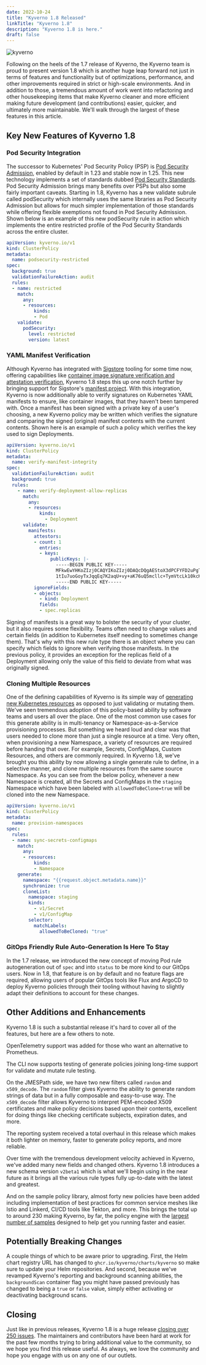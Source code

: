 ```yaml
---
date: 2022-10-24
title: "Kyverno 1.8 Released"
linkTitle: "Kyverno 1.8"
description: "Kyverno 1.8 is here."
draft: false
---
```


![kyverno](kyverno.png)

Following on the heels of the 1.7 release of Kyverno, the Kyverno team is proud to present version 1.8 which is another huge leap forward not just in terms of features and functionality but of optimizations, performance, and other improvements required in strict or high-scale environments. And in addition to those, a tremendous amount of work went into refactoring and other housekeeping items that make Kyverno cleaner and more efficient making future development (and contributions) easier, quicker, and ultimately more maintainable. We'll walk through the largest of these features in this article.

## Key New Features of Kyverno 1.8

### Pod Security Integration

The successor to Kubernetes' Pod Security Policy (PSP) is [Pod Security Admission](https://kubernetes.io/docs/concepts/security/pod-security-admission/), enabled by default in 1.23 and stable now in 1.25. This new technology implements a set of standards dubbed [Pod Security Standards](https://kubernetes.io/docs/concepts/security/pod-security-standards/). Pod Security Admission brings many benefits over PSPs but also some fairly important caveats. Starting in 1.8, Kyverno has a new validate subrule called podSecurity which internally uses the same libraries as Pod Security Admission but allows for much simpler implementation of those standards while offering flexible exemptions not found in Pod Security Admission. Shown below is an example of this new podSecurity rule in action which implements the entire restricted profile of the Pod Security Standards across the entire cluster.

```yaml
apiVersion: kyverno.io/v1
kind: ClusterPolicy
metadata:
  name: podsecurity-restricted
spec:
  background: true
  validationFailureAction: audit
  rules:
  - name: restricted
    match:
      any:
      - resources:
          kinds:
          - Pod
    validate:
      podSecurity:
        level: restricted
        version: latest
```

### YAML Manifest Verification

Although Kyverno has integrated with [Sigstore](https://www.sigstore.dev/) tooling for some time now, offering capabilities like [container image signature verification and attestation verification](../../../docs/writing-policies/verify-images/_index.md), Kyverno 1.8 steps this up one notch further by bringing support for Sigstore's [manifest project](https://github.com/sigstore/k8s-manifest-sigstore). With this integration, Kyverno is now additionally able to verify signatures on Kubernetes YAML manifests to ensure, like container images, that they haven't been tampered with. Once a manifest has been signed with a private key of a user's choosing, a new Kyverno policy may be written which verifies the signature and comparing the signed (original) manifest contents with the current contents. Shown here is an example of such a policy which verifies the key used to sign Deployments.

```yaml
apiVersion: kyverno.io/v1
kind: ClusterPolicy
metadata:
  name: verify-manifest-integrity
spec:
  validationFailureAction: audit
  background: true
  rules:
    - name: verify-deployment-allow-replicas
      match:
        any:
        - resources:
            kinds:
              - Deployment
      validate:
        manifests:
          attestors:
          - count: 1
            entries:
            - keys:
                publicKeys: |-
                  -----BEGIN PUBLIC KEY-----
                  MFkwEwYHKoZIzj0CAQYIKoZIzj0DAQcDQgAEStoX3dPCFYFD2uPgTjZOf1I5UFTa
                  1tIu7uoGoyTxJqqEq7K2aqU+vy+aK76uQ5mcllc+TymVtcLk10kcKvb3FQ==
                  -----END PUBLIC KEY-----                  
          ignoreFields:
          - objects:
            - kind: Deployment
            fields:
            - spec.replicas
```

Signing of manifests is a great way to bolster the security of your cluster, but it also requires some flexibility. Teams often need to change values and certain fields (in addition to Kubernetes itself needing to sometimes change them). That's why with this new rule type there is an object where you can specify which fields to ignore when verifying those manifests. In the previous policy, it provides an exception for the replicas field of a Deployment allowing only the value of this field to deviate from what was originally signed.

### Cloning Multiple Resources

One of the defining capabilities of Kyverno is its simple way of [generating new Kubernetes resources](../../../docs/writing-policies/generate.md) as opposed to just validating or mutating them. We've seen tremendous adoption of this policy-based ability by software teams and users all over the place. One of the most common use cases for this generate ability is in multi-tenancy or Namespace-as-a-Service provisioning processes. But something we heard loud and clear was that users needed to clone more than just a single resource at a time. Very often, when provisioning a new Namespace, a variety of resources are required before handing that over. For example, Secrets, ConfigMaps, Custom Resources, and others are commonly required. In Kyverno 1.8, we've brought you this ability by now allowing a single generate rule to define, in a selective manner, and clone multiple resources from the same source Namespace. As you can see from the below policy, whenever a new Namespace is created, all the Secrets and ConfigMaps in the `staging` Namespace which have been labeled with `allowedToBeClone=true` will be cloned into the new Namespace.

```yaml
apiVersion: kyverno.io/v1
kind: ClusterPolicy
metadata:
  name: provision-namespaces
spec:
  rules:
  - name: sync-secrets-configmaps
    match:
      any:
      - resources:
          kinds:
          - Namespace
    generate:
      namespace: "{{request.object.metadata.name}}"
      synchronize: true
      cloneList:
        namespace: staging
        kinds:
          - v1/Secret
          - v1/ConfigMap
        selector:
          matchLabels:
            allowedToBeCloned: "true"
```

### GitOps Friendly Rule Auto-Generation Is Here To Stay

In the 1.7 release, we introduced the new concept of moving Pod rule autogeneration out of `spec` and into `status` to be more kind to our GitOps users. Now in 1.8, that feature is on by default and no feature flags are required, allowing users of popular GitOps tools like Flux and ArgoCD to deploy Kyverno policies through their tooling without having to slightly adapt their definitions to account for these changes.

## Other Additions and Enhancements

Kyverno 1.8 is such a substantial release it's hard to cover all of the features, but here are a few others to note.

OpenTelemetry support was added for those who want an alternative to Prometheus.

The CLI now supports testing of generate policies joining long-time support for validate and mutate rule testing.

On the JMESPath side, we have two new filters called `random` and `x509_decode`. The `random` filter gives Kyverno the ability to generate random strings of data but in a fully composable and easy-to-use way. The `x509_decode` filter allows Kyverno to interpret PEM-encoded X509 certificates and make policy decisions based upon their contents, excellent for doing things like checking certificate subjects, expiration dates, and more.

The reporting system received a total overhaul in this release which makes it both lighter on memory, faster to generate policy reports, and more reliable.

Over time with the tremendous development velocity achieved in Kyverno, we've added many new fields and changed others. Kyverno 1.8 introduces a new schema version `v2beta1` which is what we'll begin using in the near future as it brings all the various rule types fully up-to-date with the latest and greatest.

And on the sample policy library, almost forty new policies have been added including implementation of best practices for common service meshes like Istio and Linkerd, CI/CD tools like Tekton, and more. This brings the total up to around 230 making Kyverno, by far, the policy engine with the [largest number of samples](/policies/) designed to help get you running faster and easier.

## Potentially Breaking Changes

A couple things of which to be aware prior to upgrading. First, the Helm chart registry URL has changed to `ghcr.io/kyverno/charts/kyverno` so make sure to update your Helm repositories. And second, because we've revamped Kyverno's reporting and background scanning abilities, the `backgroundScan` container flag you might have passed previously has changed to being a `true` or `false` value, simply either activating or deactivating background scans.

## Closing

Just like in previous releases, Kyverno 1.8 is a huge release [closing over 250 issues](https://github.com/kyverno/kyverno/releases/tag/v1.8.0). The maintainers and contributors have been hard at work for the past few months trying to bring additional value to the community, so we hope you find this release useful. As always, we love the community and hope you engage with us on any one of our outlets.
